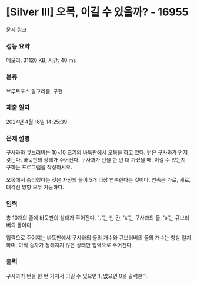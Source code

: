 # [Silver III] 오목, 이길 수 있을까? - 16955 

[문제 링크](https://www.acmicpc.net/problem/16955) 

### 성능 요약

메모리: 31120 KB, 시간: 40 ms

### 분류

브루트포스 알고리즘, 구현

### 제출 일자

2024년 4월 16일 14:25:39

### 문제 설명

<p>구사과와 큐브러버는 10×10 크기의 바둑판에서 오목을 하고 있다. 턴은 구사과가 먼저 갖는다. 바둑판의 상태가 주어진다. 구사과가 턴을 한 번 더 가졌을 때, 이길 수 있는지 구하는 프로그램을 작성하시오.</p>

<p>오목에서 승리했다는 것은 자신의 돌이 5개 이상 연속한다는 것이다. 연속은 가로, 세로, 대각선 방향 모두 가능하다.</p>

### 입력 

 <p>총 10개의 줄에 바둑판의 상태가 주어진다. '<code>.</code>'는 빈 칸, '<code>X</code>'는 구사과의 돌, '<code>O</code>'는 큐브러버의 돌이다.</p>

<p>입력으로 주어지는 바둑판에서 구사과의 돌의 개수와 큐브러버의 돌의 개수는 항상 일치하며, 아직 승자가 정해지지 않은 상태만 입력으로 주어진다.</p>

### 출력 

 <p>구사과가 턴을 한 번 가져서 이길 수 있으면 1, 없으면 0을 출력한다.</p>

